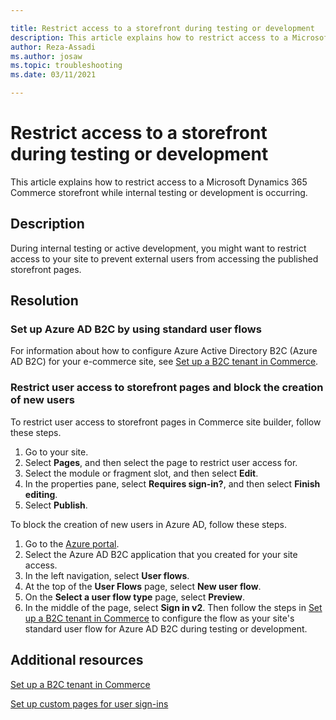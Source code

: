 ```yaml
---

title: Restrict access to a storefront during testing or development
description: This article explains how to restrict access to a Microsoft Dynamics 365 Commerce storefront while internal testing or development is occurring.
author: Reza-Assadi
ms.author: josaw
ms.topic: troubleshooting
ms.date: 03/11/2021

---
```


# Restrict access to a storefront during testing or development

This article explains how to restrict access to a Microsoft Dynamics 365 Commerce storefront while internal testing or development is occurring.

## Description

During internal testing or active development, you might want to restrict access to your site to prevent external users from accessing the published storefront pages.

## Resolution

### Set up Azure AD B2C by using standard user flows

For information about how to configure Azure Active Directory B2C (Azure AD B2C) for your e-commerce site, see [Set up a B2C tenant in Commerce](/dynamics365/commerce/set-up-b2c-tenant).

### Restrict user access to storefront pages and block the creation of new users

To restrict user access to storefront pages in Commerce site builder, follow these steps.

1. Go to your site.
1. Select **Pages**, and then select the page to restrict user access for.
1. Select the module or fragment slot, and then select **Edit**.
1. In the properties pane, select **Requires sign-in?**, and then select **Finish editing**.
1. Select **Publish**.

To block the creation of new users in Azure AD, follow these steps.

1. Go to the [Azure portal](https://portal.azure.com/).
1. Select the Azure AD B2C application that you created for your site access.
1. In the left navigation, select **User flows**.
1. At the top of the **User Flows** page, select **New user flow**.
1. On the **Select a user flow type** page, select **Preview**.
1. In the middle of the page, select **Sign in v2**. Then follow the steps in [Set up a B2C tenant in Commerce](/dynamics365/commerce/set-up-b2c-tenant) to configure the flow as your site's standard user flow for Azure AD B2C during testing or development.

## Additional resources

[Set up a B2C tenant in Commerce](/dynamics365/commerce/set-up-b2c-tenant)

[Set up custom pages for user sign-ins](/dynamics365/commerce/custom-pages-user-logins)
